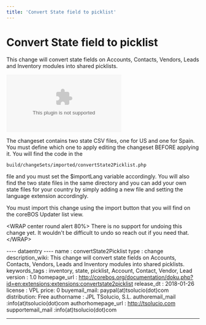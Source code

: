 ```yaml
---
title: 'Convert State field to picklist'
---
```


Convert State field to picklist
===============================

This change will convert state fields on Accounts, Contacts, Vendors,
Leads and Inventory modules into shared picklists.

<embed src="/en/extensions/extensions/convertstate2picklist.zip" class="align-center" />

The changeset contains two state CSV files, one for US and one for
Spain. You must define which one to apply editing the changeset BEFORE
applying it. You will find the code in the

    build/changeSets/imported/convertState2Picklist.php

file and you must set the $importLang variable accordingly. You will
also find the two state files in the same directory and you can add your
own state files for your country by simply adding a new file and setting
the language extension accordingly.

You must import this change using the import button that you will find
on the coreBOS Updater list view.

&lt;WRAP center round alert 80%&gt; There is no support for undoing this
change yet. It wouldn't be difficult to undo so reach out if you need
that. &lt;/WRAP&gt;

---- dataentry ---- name : convertState2Picklist type : change
description\_wiki: This change will convert state fields on Accounts,
Contacts, Vendors, Leads and Inventory modules into shared picklists.
keywords\_tags : inventory, state, picklist, Account, Contact, Vendor,
Lead version : 1.0 homepage\_url :
<http://corebos.org/documentation/doku.php?id=en:extensions:extensions:convertstate2picklist>
release\_dt : 2018-01-26 license : VPL price: 0 buyemail\_mail:
paypal(at)tsolucio(dot)com distribution: Free authorname : JPL TSolucio,
S.L. authoremail\_mail :info(at)tsolucio(dot)com authorhomepage\_url :
<http://tsolucio.com> supportemail\_mail :info(at)tsolucio(dot)com

------------------------------------------------------------------------
